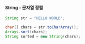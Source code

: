 
#### String - 문자열 정렬
```java
String str = "HELLO WORLD";

char[] chars = str.toCharArray();
Arrays.sort(chars);
String sorted = new String(chars);
```

<br>


